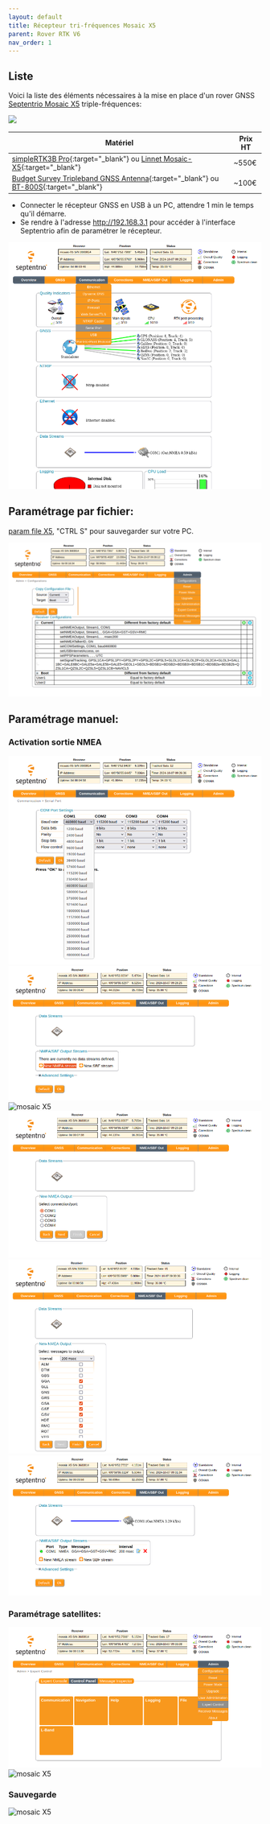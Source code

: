 ```yaml
---
layout: default
title: Récepteur tri-fréquences Mosaic X5
parent: Rover RTK V6
nav_order: 1
---
```


## Liste

Voici la liste des éléments nécessaires à la mise en place d'un rover GNSS [Septentrio Mosaic X5](https://www.septentrio.com/en/products/gnss-receivers/gnss-receiver-modules/mosaic-x5) triple-fréquences:

<img src="https://www.septentrio.com/sites/default/files/products/product/mosaic-X5_650x650.png" width="200">

|Matériel|Prix HT|
|--------|----|
| [simpleRTK3B Pro](https://www.ardusimple.com/product/simplertk3b-x5/){:target="_blank"} ou [Linnet Mosaic-X5](https://www.systork.io/en/product/linnet-mosaic-x5/){:target="_blank"} |~550€|
|[Budget Survey Tripleband GNSS Antenna](https://www.ardusimple.com/product/budget-survey-tripleband-gnss-antenna-ip66/){:target="_blank"} ou [BT-800S](https://store.beitian.com/products/beitian-high-gain-high-precision-gnss-antenna-provide-stability-and-reliability-gnss-signal-for-positioning-applications-bt-800s?_pos=1&_sid=bcd57f6d3&_ss=r&variant=44374047490335){:target="_blank"}|~100€|


* Connecter le récepteur GNSS en USB à un PC, attendre 1 min le temps qu'il démarre.
* Se rendre à l'adresse http://192.168.3.1 pour accéder à l'interface Septentrio afin de paramétrer le récepteur.

![mosaic X5](/assets/images/mosaic_x5/x5-dashboard.png)

## Paramétrage par fichier:

[param file X5](/assets/param_files/mosaic_x5/mosaic-X5_nmea_full_5hz_460800.txt), "CTRL S" pour sauvegarder sur votre PC.

![mosaic X5](/assets/images/mosaic_x5/x5-sauvegarde.png)

## Paramétrage manuel:

### Activation sortie NMEA

![mosaic X5](/assets/images/mosaic_x5/x5-baudrate.png)
![mosaic X5](/assets/images/mosaic_x5/x5-newstream.png)
![mosaic X5](/assets/images/mosaic_x5/x5-newstreamç_serial.png)
![mosaic X5](/assets/images/mosaic_x5/x5-newstream_portcom.png)
![mosaic X5](/assets/images/mosaic_x5/x5-newstream_nmea.png)
![mosaic X5](/assets/images/mosaic_x5/x5-newstream_nmeaOK.png)

### Paramétrage satellites:

![mosaic X5](/assets/images/mosaic_x5/x5-expertPanel.png)
![mosaic X5](/assets/images/mosaic_x5/x5-expertPanel_signalTracking.png)

### Sauvegarde

![mosaic X5](/assets/images/mosaic_x5/x5-sauvegrade.png)
